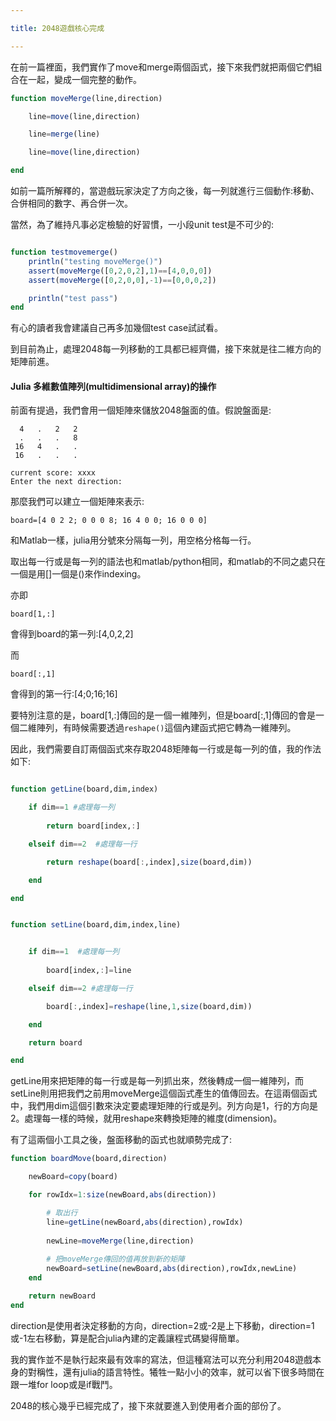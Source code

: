 ```yaml
---

title: 2048遊戲核心完成

---
```



在前一篇裡面，我們實作了move和merge兩個函式，接下來我們就把兩個它們組合在一起，變成一個完整的動作。

```julia
function moveMerge(line,direction)

    line=move(line,direction)

    line=merge(line)

    line=move(line,direction)

end
```
如前一篇所解釋的，當遊戲玩家決定了方向之後，每一列就進行三個動作:移動、合併相同的數字、再合併一次。

當然，為了維持凡事必定檢驗的好習慣，一小段unit test是不可少的:

```julia

function testmovemerge()
    println("testing moveMerge()")
    assert(moveMerge([0,2,0,2],1)==[4,0,0,0])
    assert(moveMerge([0,2,0,0],-1)==[0,0,0,2])

    println("test pass")
end

```

有心的讀者我會建議自己再多加幾個test case試試看。

到目前為止，處理2048每一列移動的工具都已經齊備，接下來就是往二維方向的矩陣前進。


#### Julia 多維數值陣列(multidimensional array)的操作

前面有提過，我們會用一個矩陣來儲放2048盤面的值。假說盤面是:


```
  4   .   2   2
  .   .   .   8
 16   4   .   .
 16   .   .   .

current score: xxxx
Enter the next direction:
```

那麼我們可以建立一個矩陣來表示:

```
board=[4 0 2 2; 0 0 0 8; 16 4 0 0; 16 0 0 0]

```

和Matlab一樣，julia用分號來分隔每一列，用空格分格每一行。

取出每一行或是每一列的語法也和matlab/python相同，和matlab的不同之處只在一個是用[]一個是()來作indexing。

亦即

```
board[1,:]
```
會得到board的第一列:[4,0,2,2]

而
```
board[:,1]
```
會得到的第一行:[4;0;16;16]

要特別注意的是，board[1,:]傳回的是一個一維陣列，但是board[:,1]傳回的會是一個二維陣列，有時候需要透過```reshape()```這個內建函式把它轉為一維陣列。


因此，我們需要自訂兩個函式來存取2048矩陣每一行或是每一列的值，我的作法如下:


```julia

function getLine(board,dim,index)

    if dim==1 #處理每一列
        
        return board[index,:]

    elseif dim==2  #處理每一行

        return reshape(board[:,index],size(board,dim))

    end

end


function setLine(board,dim,index,line)


    if dim==1  #處理每一列
        
        board[index,:]=line

    elseif dim==2 #處理每一行

        board[:,index]=reshape(line,1,size(board,dim))

    end

    return board

end
```

getLine用來把矩陣的每一行或是每一列抓出來，然後轉成一個一維陣列，而setLine則用把我們之前用moveMerge這個函式產生的值傳回去。在這兩個函式中，我們用dim這個引數來決定要處理矩陣的行或是列。列方向是1，行的方向是2。處理每一樣的時候，就用reshape來轉換矩陣的維度(dimension)。

有了這兩個小工具之後，盤面移動的函式也就順勢完成了:


```julia
function boardMove(board,direction)

    newBoard=copy(board)

    for rowIdx=1:size(newBoard,abs(direction))

        # 取出行
        line=getLine(newBoard,abs(direction),rowIdx)
        
        newLine=moveMerge(line,direction)
        
        # 把moveMerge傳回的值再放到新的矩陣
        newBoard=setLine(newBoard,abs(direction),rowIdx,newLine)
    end

    return newBoard
end

```

direction是使用者決定移動的方向，direction=2或-2是上下移動，direction=1或-1左右移動，算是配合julia內建的定義讓程式碼變得簡單。

我的實作並不是執行起來最有效率的寫法，但這種寫法可以充分利用2048遊戲本身的對稱性，還有julia的語言特性。犧牲一點小小的效率，就可以省下很多時間在跟一堆for loop或是if戰鬥。

2048的核心幾乎已經完成了，接下來就要進入到使用者介面的部份了。





